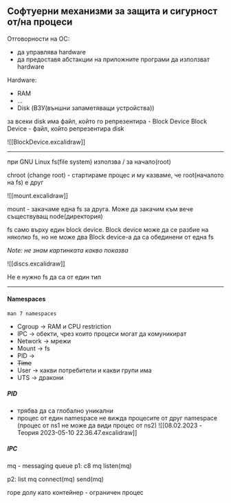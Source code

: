 ## Софтуерни механизми за защита и сигурност от/на процеси

Отговорности на ОС:
- да управлява hardware
- да предоставя абстакции на приложните програми да използват hardware

Hardware:
- RAM
- ...
- Disk (ВЗУ(външни запаметяващи устройства))

за всеки disk има файл, който го репрезентира - Block Device
Block Device - файл, който репрезентира disk

![[BlockDevice.excalidraw]]

---

при GNU Linux fs(file system) използва / за начало(root)

chroot (change root) - стартираме процес и му казваме, че root(началото на fs) е друг

![[mount.excalidraw]]

mount - закачаме една fs за друга. 
Mоже да закачим към вече съществуващ node(директория)

fs само върху един block device. 
Block device може да се разбие на няколко fs, но не може два Block device-a да са обединени от една fs

*Note: не знам картинката какво показва*

![[discs.excalidraw]]

Не е нужно fs да са от един тип

---

#### Namespaces
`man 7 namespaces`
- Cgroup -> RAM и CPU restriction
- IPC -> обекти, чрез които процеси могат да комуникират
- Network -> мрежи
- Mount -> fs
- PID ->
- ~~Time~~ 
- User -> какви потребители и какви групи има 
- UTS -> дракони

##### PID
- трябва да са глобално уникални
- процес от един namespace не вижда процесите от друг namespace (процес от ns1 не може да види процес от ns2)
![[08.02.2023 - Теория 2023-05-10 22.36.47.excalidraw]]

##### IPC
mq - messaging queue
p1: c8 mq
    listen(mq)
    
p2: list mq
    connect(mq)
    send(mq) 

горе долу като контейнер - ограничен процес